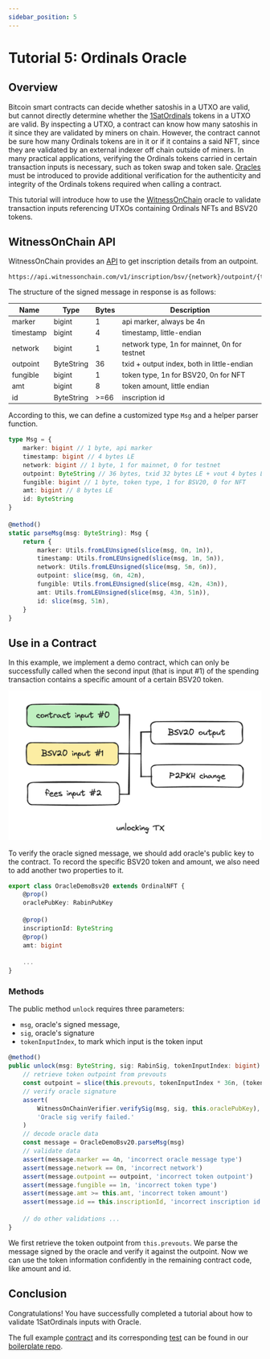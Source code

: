 ```yaml
---
sidebar_position: 5
---
```


# Tutorial 5: Ordinals Oracle

## Overview
Bitcoin smart contracts can decide whether satoshis in a UTXO are valid, but cannot directly determine whether the [1SatOrdinals](https://docs.1satordinals.com/) tokens in a UTXO are valid. By inspecting a UTXO, a contract can know how many satoshis in it since they are validated by miners on chain. However, the contract cannot be sure how many Ordinals tokens are in it or if it contains a said NFT, since they are validated by an external indexer off chain outside of miners. In many practical applications, verifying the Ordinals tokens carried in certain transaction inputs is necessary, such as token swap and token sale. [Oracles](../../tutorials/oracle.md) must be introduced to provide additional verification for the authenticity and integrity of the Ordinals tokens required when calling a contract.

This tutorial will introduce how to use the [WitnessOnChain](https://api.witnessonchain.com) oracle to validate transaction inputs referencing UTXOs containing Ordinals NFTs and BSV20 tokens.

## WitnessOnChain API

WitnessOnChain provides an [API](https://api.witnessonchain.com/#/v1/V1Controller_getInscription) to get inscription details from an outpoint.

```
https://api.witnessonchain.com/v1/inscription/bsv/{network}/outpoint/{txid}/{vout}
```

The structure of the signed message in response is as follows:

| Name      | Type       | Bytes | Description                                  |
| --------- | ---------- | ----- | -------------------------------------------- |
| marker    | bigint     | 1     | api marker, always be 4n                     |
| timestamp | bigint     | 4     | timestamp, little-endian                     |
| network   | bigint     | 1     | network type, 1n for mainnet, 0n for testnet |
| outpoint  | ByteString | 36    | txid + output index, both in little-endian   |
| fungible  | bigint     | 1     | token type, 1n for BSV20, 0n for NFT         |
| amt       | bigint     | 8     | token amount, little endian                  |
| id        | ByteString | >=66  | inscription id                               |

According to this, we can define a customized type `Msg` and a helper parser function.

```ts
type Msg = {
    marker: bigint // 1 byte, api marker
    timestamp: bigint // 4 bytes LE
    network: bigint // 1 byte, 1 for mainnet, 0 for testnet
    outpoint: ByteString // 36 bytes, txid 32 bytes LE + vout 4 bytes LE
    fungible: bigint // 1 byte, token type, 1 for BSV20, 0 for NFT
    amt: bigint // 8 bytes LE
    id: ByteString
}

@method()
static parseMsg(msg: ByteString): Msg {
    return {
        marker: Utils.fromLEUnsigned(slice(msg, 0n, 1n)),
        timestamp: Utils.fromLEUnsigned(slice(msg, 1n, 5n)),
        network: Utils.fromLEUnsigned(slice(msg, 5n, 6n)),
        outpoint: slice(msg, 6n, 42n),
        fungible: Utils.fromLEUnsigned(slice(msg, 42n, 43n)),
        amt: Utils.fromLEUnsigned(slice(msg, 43n, 51n)),
        id: slice(msg, 51n),
    }
}
```

## Use in a Contract

In this example, we implement a demo contract, which can only be successfully called when the second input (that is input #1) of the spending transaction contains a specific amount of a certain BSV20 token.

![](../../../static/img/oracle-demo-bsv20-unlocking-tx.png)

To verify the oracle signed message, we should add oracle's public key to the contract. To record the specific BSV20 token and amount, we also need to add another two properties to it.

```ts
export class OracleDemoBsv20 extends OrdinalNFT {
    @prop()
    oraclePubKey: RabinPubKey

    @prop()
    inscriptionId: ByteString
    @prop()
    amt: bigint
    
    ...
}
```

### Methods

The public method `unlock` requires three parameters:

- `msg`, oracle's signed message,
- `sig`, oracle's signature
- `tokenInputIndex`, to mark which input is the token input

```ts
@method()
public unlock(msg: ByteString, sig: RabinSig, tokenInputIndex: bigint) {
    // retrieve token outpoint from prevouts
    const outpoint = slice(this.prevouts, tokenInputIndex * 36n, (tokenInputIndex + 1n) * 36n)
    // verify oracle signature
    assert(
        WitnessOnChainVerifier.verifySig(msg, sig, this.oraclePubKey),
        'Oracle sig verify failed.'
    )
    // decode oracle data
    const message = OracleDemoBsv20.parseMsg(msg)
    // validate data
    assert(message.marker == 4n, 'incorrect oracle message type')
    assert(message.network == 0n, 'incorrect network')
    assert(message.outpoint == outpoint, 'incorrect token outpoint')
    assert(message.fungible == 1n, 'incorrect token type')
    assert(message.amt >= this.amt, 'incorrect token amount')
    assert(message.id == this.inscriptionId, 'incorrect inscription id')

    // do other validations ...
}
```

We first retrieve the token outpoint from `this.prevouts`. We parse the message signed by the oracle and verify it against the outpoint. Now we can use the token information confidently in the remaining contract code, like amount and id.

## Conclusion

Congratulations! You have successfully completed a tutorial about how to validate 1SatOrdinals inputs with Oracle.

The full example [contract](https://github.com/sCrypt-Inc/boilerplate/blob/master/src/contracts/oracleDemoBsv20.ts) and its corresponding [test](https://github.com/sCrypt-Inc/boilerplate/blob/master/tests/oracleDemoBsv20.test.ts) can be found in our [boilerplate repo](https://github.com/sCrypt-Inc/boilerplate).

